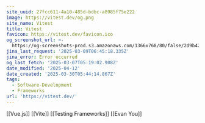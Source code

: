 ```yaml
---
site_uuid: 27fcc611-4a10-485d-bdbc-a8985f75e222
image: https://vitest.dev/og.png
site_name: Vitest
title: Vitest
favicon: https://vitest.dev/favicon.ico
og_screenshot_url: >-
  https://og-screenshots-prod.s3.amazonaws.com/1366x768/80/false/2d9b42d49a11b8f71c3c34e5bbe0f042177c765d4362adcd80cd36f51b03e102.jpeg
jina_last_request: '2025-03-09T06:45:18.335Z'
jina_error: Error occurred
og_last_fetch: '2025-03-07T05:19:02.908Z'
date_modified: '2025-04-12'
date_created: '2025-03-30T05:44:14.867Z'
tags:
  - Software-Development
  - Frameworks
url: 'https://vitest.dev/'
---
```
























































[[Vue.js]]
[[Vite]]
[[Testing Frameworks]]
[[Evan You]]

